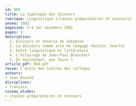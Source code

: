 ```yaml
---
id: 984
title: La typologie des discours
rubrique: Linguistique [classes préparatoires et concours]
annee: 1992
magazine: n°4 1er novembre 1992
pages: 3
description: 
  1. Discours et théorie de Jakobson
  2. Le discours comme acte de langage (Austin, Searle)
  3. Entre linguistique et littérature
  4. L’éclairage de Jean-Paul Bronckart
  5. Et maintenant, que faire ?
article_pdf: 984.pdf
revue: L’école des lettres des collèges
auteurs:
- Jean Beauté
disciplines:
- français
niveau_etudes:
- classes préparatoires et concours
---
```

